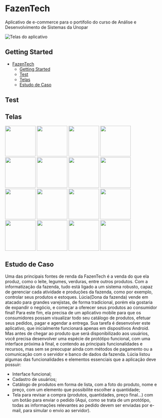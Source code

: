 # FazenTech

Aplicativo de e-commerce para o portifolio do curso de Análise e Desenvolvimento de Sistemas da Unopar

![Telas do aplicativo](https://cdn.dribbble.com/users/5683019/screenshots/14342182/media/61f08279a4ae13b17537a6ab2f03041b.jpg)

## Getting Started
- [FazenTech](#fazentech)
  - [Getting Started](#getting-started)
  - [Test](#test)
  - [Telas](#telas)
  - [Estudo de Caso](#estudo-de-caso)

## Test

## Telas
<p float="left">
  <img src="https://user-images.githubusercontent.com/47118693/98455738-85756e80-2153-11eb-87ee-23d658018683.jpeg" width="100" />
  <img src="https://user-images.githubusercontent.com/47118693/98455752-89a18c00-2153-11eb-8a4e-3530cce81804.jpeg" width="100" />
  <img src="https://user-images.githubusercontent.com/47118693/98455734-83abab00-2153-11eb-9f02-64e81c6081ab.jpeg" width="100" />
  <img src="https://user-images.githubusercontent.com/47118693/98455735-84dcd800-2153-11eb-8ea6-8739cb2ba162.jpeg" width="100" /> 
  <img src="https://user-images.githubusercontent.com/47118693/98455737-84dcd800-2153-11eb-8d39-33c1af88a436.jpeg" width="100" />
  <img src="https://user-images.githubusercontent.com/47118693/98455739-85756e80-2153-11eb-968d-1378126360eb.jpeg" width="100" />
  <img src="https://user-images.githubusercontent.com/47118693/98455740-860e0500-2153-11eb-9d9e-f88e89255c09.jpeg" width="100" />
  <img src="https://user-images.githubusercontent.com/47118693/98455741-860e0500-2153-11eb-974a-8f340b1d2d64.jpeg" width="100" />
  <img src="https://user-images.githubusercontent.com/47118693/98455742-86a69b80-2153-11eb-9eae-d26041da7f2f.jpeg" width="100" />
  <img src="https://user-images.githubusercontent.com/47118693/98455743-86a69b80-2153-11eb-987f-5db04b8fcfc1.jpeg" width="100" />
  <img src="https://user-images.githubusercontent.com/47118693/98455750-8908f580-2153-11eb-8333-7bede099e921.jpeg" width="100" />
  <img src="https://user-images.githubusercontent.com/47118693/98455751-89a18c00-2153-11eb-9895-fce4fcba7b07.jpeg" width="100" />
  <img src="https://user-images.githubusercontent.com/47118693/98455754-89a18c00-2153-11eb-8802-e34ab876c5e9.jpeg" width="100" />
  <img src="https://user-images.githubusercontent.com/47118693/98455755-8a3a2280-2153-11eb-9d3a-e2d91b17431f.jpeg" width="100" />
  <img src="https://user-images.githubusercontent.com/47118693/98455756-8a3a2280-2153-11eb-8ae2-8df038e4bf49.jpeg" width="100" />
  <img src="https://user-images.githubusercontent.com/47118693/98455757-8ad2b900-2153-11eb-92a5-be15ed3a0c54.jpeg" width="100" />
</p>

## Estudo de Caso

Uma das principais fontes de renda da FazenTech é a venda do que ela produz, como o leite,
legumes, verduras, entre outros produtos. Com a informatização da fazenda, tudo está ligado a um
sistema robusto, capaz de gerenciar cada atividade e produções da fazenda, como por exemplo,
controlar seus produtos e estoques.
Lúcia(Dona da fazenda) vende em atacado para grandes varejistas, de forma tradicional, porém ela gostaria de expandir
o negócio, e começar a oferecer seus produtos ao consumidor final! Para este fim, ela precisa de um
aplicativo mobile para que os consumidores possam visualizar todo seu catálogo de produtos, efetuar
seus pedidos, pagar e agendar a entrega. 
Sua tarefa é desenvolver este aplicativo, que inicialmente funcionará apenas em dispositivos
Android. Mas antes de chegar ao produto que será disponibilizado aos usuários, você precisa
desenvolver uma espécie de protótipo funcional, com uma interface próxima à final, e contendo as
principais funcionalidades e recursos, mas sem se preocupar ainda com métodos de pagamento ou
a comunicação com o servidor e banco de dados da fazenda.
Lúcia listou algumas das funcionalidades e elementos essenciais que a aplicação deve possuir:
- Interface funcional;
- Cadastro de usuários;
- Catálogo de produtos em forma de lista, com a foto do produto, nome e preço, com um
elemento que possibilite escolher a quantidade;
- Tela para revisar a compra (produtos, quantidades, preço final...) com um botão para enviar
o pedido (Aqui, como se trata de um protótipo, todas as informações relevantes ao pedido devem
ser enviadas por e-mail, para simular o envio ao servidor).